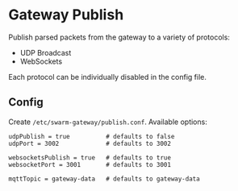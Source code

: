 Gateway Publish
===============

Publish parsed packets from the gateway to a variety of
protocols:

- UDP Broadcast
- WebSockets

Each protocol can be individually disabled in the config file.


Config
------

Create `/etc/swarm-gateway/publish.conf`. Available options:

```
udpPublish = true          # defaults to false
udpPort = 3002             # defaults to 3002

websocketsPublish = true   # defaults to true
websocketPort = 3001       # defaults to 3001

mqttTopic = gateway-data   # defaults to gateway-data
```

